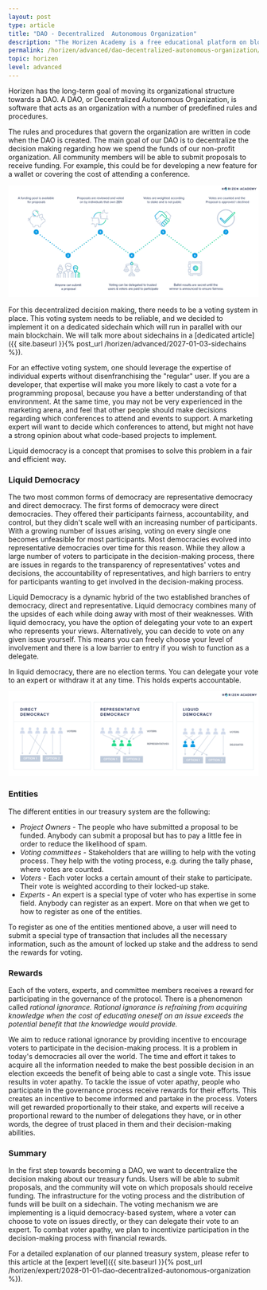 ```yaml
---
layout: post
type: article
title: "DAO - Decentralized  Autonomous Organization"
description: "The Horizen Academy is a free educational platform on blockchain technology, cryptocurrency, and privacy. Over time our foundation will become a Decentralized Autonomous Organization (DAO). We discuss this technology at an advanced level in this article."
permalink: /horizen/advanced/dao-decentralized-autonomous-organization/
topic: horizen
level: advanced
---
```


Horizen has the long-term goal of moving its organizational structure towards a DAO. A DAO, or Decentralized Autonomous Organization, is software that acts as an organization with a number of predefined rules and procedures.

The rules and procedures that govern the organization are written in code when the DAO is created. The main goal of our DAO is to decentralize the decision making regarding how we spend the funds of our non-profit organization. All community members will be able to submit proposals to receive funding. For example, this could be for developing a new feature for a wallet or covering the cost of attending a conference.

![DAO](/assets/post_files/horizen/advanced/dao/DAO.jpg)

For this decentralized decision making, there needs to be a voting system in place. This voting system needs to be reliable, and we decided to implement it on a dedicated sidechain which will run in parallel with our main blockchain. We will talk more about sidechains in a [dedicated article]({{ site.baseurl }}{% post_url /horizen/advanced/2027-01-03-sidechains %}).

For an effective voting system, one should leverage the expertise of individual experts without disenfranchising the "regular" user. If you are a developer, that expertise will make you more likely to cast a vote for a programming proposal, because you have a better understanding of that environment. At the same time, you may not be very experienced in  the marketing arena, and feel that other people should make decisions regarding which conferences to attend and events to support. A marketing expert will want to decide which conferences to attend, but might not have a strong opinion about what code-based projects to implement.

Liquid democracy is a concept that promises to solve this problem in a fair and efficient way.

### Liquid Democracy

The two most common forms of democracy are representative democracy and direct democracy. The first forms of democracy were direct democracies. They offered their participants fairness, accountability, and control, but they didn't scale well with an increasing number of participants. With a growing number of issues arising, voting on every single one becomes unfeasible for most participants. Most democracies evolved into representative democracies over time for this reason. While they allow a large number of voters to participate in the decision-making process, there are issues in regards to the transparency of representatives' votes and decisions, the accountability of representatives, and high barriers to entry for participants wanting to get involved in the decision-making process.

Liquid Democracy is a dynamic hybrid of the two established branches of democracy, direct and representative. Liquid democracy combines many of the upsides of each while doing away with most of their weaknesses. With liquid democracy, you have the option of delegating your vote to an expert who represents your views. Alternatively, you can decide to vote on any given issue yourself. This means you can freely choose your level of involvement and there is a low barrier to entry if you wish to function as a delegate.

In liquid democracy, there are no election terms. You can delegate your vote to an expert or withdraw it at any time. This holds experts accountable.

![liquid_democracy](/assets/post_files/horizen/advanced/dao/liquid_democracy.jpg)

### Entities

The different entities in our treasury system are the following:

 - _Project Owners_ - The people who have submitted a proposal to be funded. Anybody can submit a proposal but has to pay a little fee in order to reduce the likelihood of spam.
 - _Voting committees_ - Stakeholders that are willing to help with the voting process. They help with the voting process, e.g. during the tally phase, where votes are counted.
 - _Voters_ - Each voter locks a certain amount of their stake to participate. Their vote is weighted according to their locked-up stake.
 - _Experts_ - An expert is a special type of voter who has expertise in some field. Anybody can register as an expert. More on that when we get to how to register as one of the entities.

To register as one of the entities mentioned above, a user will need to submit a special type of transaction that includes all the necessary information, such as the amount of locked up stake and the address to send the rewards for voting.

### Rewards

Each of the voters, experts, and committee members receives a reward for participating in the governance of the protocol. There is a phenomenon called _rational ignorance. Rational ignorance is refraining from acquiring knowledge when the cost of educating oneself on an issue exceeds the potential benefit that the knowledge would provide._

We aim to reduce rational ignorance by providing incentive to encourage voters to participate in the decision-making process. It is a problem in today's democracies all over the world. The time and effort it takes to acquire all the information needed to make the best possible decision in an election exceeds the benefit of being able to cast a single vote. This issue results in voter apathy. To tackle the issue of voter apathy, people who participate in the governance process receive rewards for their efforts. This creates an incentive to become informed and partake in the process. Voters will get rewarded proportionally to their stake, and experts will receive a proportional reward to the number of delegations they have, or in other words, the degree of trust placed in them and their decision-making abilities.

### Summary

In the first step towards becoming a DAO, we want to decentralize the decision making about our treasury funds. Users will be able to submit proposals, and the community will vote on which proposals should receive funding. The infrastructure for the voting process and the distribution of funds will be built on a sidechain. The voting mechanism we are implementing is a liquid democracy-based system, where a voter can choose to vote on issues directly, or they can delegate their vote to an expert. To combat voter apathy, we plan to incentivize participation in the decision-making process with financial rewards.

For a detailed explanation of our planned treasury system, please refer to this article at the [expert level]({{ site.baseurl }}{% post_url /horizen/expert/2028-01-01-dao-decentralized-autonomous-organization %}).
